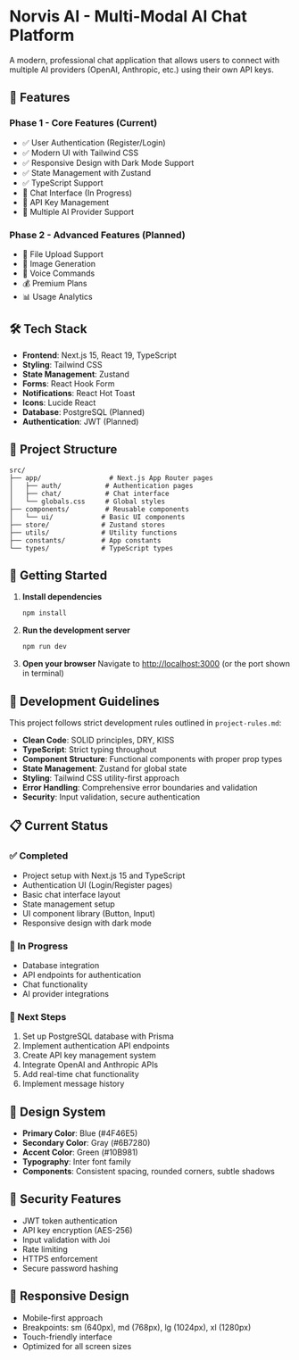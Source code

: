 # Norvis AI - Multi-Modal AI Chat Platform

A modern, professional chat application that allows users to connect with multiple AI providers (OpenAI, Anthropic, etc.) using their own API keys.

## 🚀 Features

### Phase 1 - Core Features (Current)
- ✅ User Authentication (Register/Login)
- ✅ Modern UI with Tailwind CSS
- ✅ Responsive Design with Dark Mode Support
- ✅ State Management with Zustand
- ✅ TypeScript Support
- 🔄 Chat Interface (In Progress)
- 🔄 API Key Management
- 🔄 Multiple AI Provider Support

### Phase 2 - Advanced Features (Planned)
- 📁 File Upload Support
- 🎨 Image Generation
- 🎤 Voice Commands
- 💰 Premium Plans
- 📊 Usage Analytics

## 🛠️ Tech Stack

- **Frontend**: Next.js 15, React 19, TypeScript
- **Styling**: Tailwind CSS
- **State Management**: Zustand
- **Forms**: React Hook Form
- **Notifications**: React Hot Toast
- **Icons**: Lucide React
- **Database**: PostgreSQL (Planned)
- **Authentication**: JWT (Planned)

## 📁 Project Structure

```
src/
├── app/                 # Next.js App Router pages
│   ├── auth/           # Authentication pages
│   ├── chat/           # Chat interface
│   └── globals.css     # Global styles
├── components/         # Reusable components
│   └── ui/            # Basic UI components
├── store/             # Zustand stores
├── utils/             # Utility functions
├── constants/         # App constants
└── types/             # TypeScript types
```

## 🚦 Getting Started

1. **Install dependencies**
   ```bash
   npm install
   ```

2. **Run the development server**
   ```bash
   npm run dev
   ```

3. **Open your browser**
   Navigate to [http://localhost:3000](http://localhost:3000) (or the port shown in terminal)

## 🔧 Development Guidelines

This project follows strict development rules outlined in `project-rules.md`:

- **Clean Code**: SOLID principles, DRY, KISS
- **TypeScript**: Strict typing throughout
- **Component Structure**: Functional components with proper prop types
- **State Management**: Zustand for global state
- **Styling**: Tailwind CSS utility-first approach
- **Error Handling**: Comprehensive error boundaries and validation
- **Security**: Input validation, secure authentication

## 📋 Current Status

### ✅ Completed
- Project setup with Next.js 15 and TypeScript
- Authentication UI (Login/Register pages)
- Basic chat interface layout
- State management setup
- UI component library (Button, Input)
- Responsive design with dark mode

### 🔄 In Progress
- Database integration
- API endpoints for authentication
- Chat functionality
- AI provider integrations

### 📝 Next Steps
1. Set up PostgreSQL database with Prisma
2. Implement authentication API endpoints
3. Create API key management system
4. Integrate OpenAI and Anthropic APIs
5. Add real-time chat functionality
6. Implement message history

## 🎨 Design System

- **Primary Color**: Blue (#4F46E5)
- **Secondary Color**: Gray (#6B7280)
- **Accent Color**: Green (#10B981)
- **Typography**: Inter font family
- **Components**: Consistent spacing, rounded corners, subtle shadows

## 🔐 Security Features

- JWT token authentication
- API key encryption (AES-256)
- Input validation with Joi
- Rate limiting
- HTTPS enforcement
- Secure password hashing

## 📱 Responsive Design

- Mobile-first approach
- Breakpoints: sm (640px), md (768px), lg (1024px), xl (1280px)
- Touch-friendly interface
- Optimized for all screen sizes
